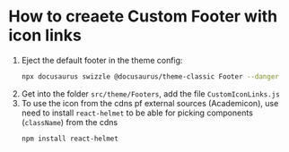 # How to creaete Custom Footer with icon links
1. Eject the default footer in the theme config:
   ```bash
   npx docusaurus swizzle @docusaurus/theme-classic Footer --danger
   ```
2. Get into the folder `src/theme/Footers`, add the file `CustomIconLinks.js`
3. To use the icon from the cdns pf external sources (Academicon), use need to install `react-helmet` to be able for picking components (`className`) from the cdns
   ```bash
   npm install react-helmet
   ```